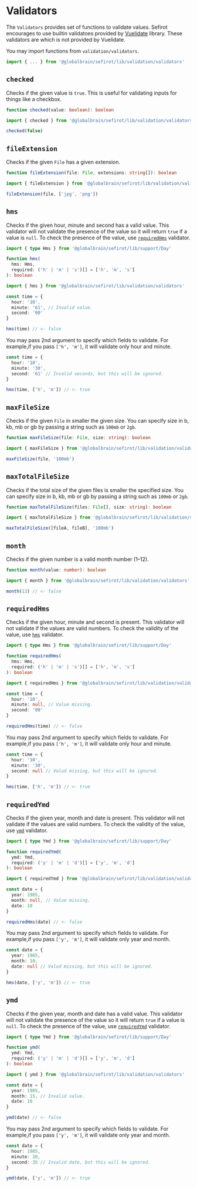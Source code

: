 # Validators

The `Validators` provides set of functions to validate values. Sefirot encourages to use builtin validatoes provided by [Vuelidate](https://github.com/vuelidate/vuelidate) library. These validators are which is not provided by Vuelidate.

You may import functions from `validation/validators`.

```ts
import { ... } from '@globalbrain/sefirot/lib/validation/validators'
```

## `checked`

Checks if the given value is `true`. This is useful for validating inputs for things like a checkbox.

```ts
function checked(value: boolean): boolean
```

```ts
import { checked } from '@globalbrain/sefirot/lib/validation/validators'

checked(false)
```

## `fileExtension`

Checks if the given `File` has a given extension.

```ts
function fileExtension(file: File, extensions: string[]): boolean
```

```ts
import { fileExtension } from '@globalbrain/sefirot/lib/validation/validators'

fileExtension(file, ['jpg', 'png'])
```

## `hms`

Checks if the given hour, minute and second has a valid value. This validator will not validate the presence of the value so it will return `true` if a value is `null`. To check the presence of the value, use [`requiredHms`](#requiredhms) validator.

```ts
import { type Hms } from '@globalbrain/sefirot/lib/support/Day'

function hms(
  hms: Hms,
  required: ('h' | 'm' | 's')[] = ['h', 'm', 's']
): boolean
```

```ts
import { hms } from '@globalbrain/sefirot/lib/validation/validators'

const time = {
  hour: '10',
  minute: '61', // Invalid value.
  second: '00'
}

hms(time) // <- false
```

You may pass 2nd argument to specify which fields to validate. For example,if you pass `['h', 'm']`, it will validate only hour and minute.

```ts
const time = {
  hour: '10',
  minute: '30',
  second: '61' // Invalid seconds, but this will be ignored.
}

hms(time, ['h', 'm']) // <- true
```

## `maxFileSize`

Checks if the given `File` in smaller the given size. You can specify size in b, kb, mb or gb by passing a string such as `100mb` or `2gb`.

```ts
function maxFileSize(file: File, size: string): boolean
```

```ts
import { maxFileSize } from '@globalbrain/sefirot/lib/validation/validators'

maxFileSize(file, '100mb')
```

## `maxTotalFileSize`

Checks if the total size of the given files is smaller the specified size. You can specify size in b, kb, mb or gb by passing a string such as `100mb` or `2gb`.

```ts
function maxTotalFileSize(files: File[], size: string): boolean
```

```ts
import { maxTotalFileSize } from '@globalbrain/sefirot/lib/validation/validators'

maxTotalFileSize([fileA, fileB], '100mb')
```

## `month`

Checks if the given number is a valid month number (1–12).

```ts
function month(value: number): boolean
```

```ts
import { month } from '@globalbrain/sefirot/lib/validation/validators'

month(13) // <- false
```

## `requiredHms`

Checks if the given hour, minute and second is present. This validator will not validate if the values are valid numbers. To check the validity of the value, use [`hms`](#hms) validator.

```ts
import { type Hms } from '@globalbrain/sefirot/lib/support/Day'

function requiredHms(
  hms: Hms,
  required: ('h' | 'm' | 's')[] = ['h', 'm', 's']
): boolean
```

```ts
import { requiredHms } from '@globalbrain/sefirot/lib/validation/validators'

const time = {
  hour: '10',
  minute: null, // Value missing.
  second: '00'
}

requiredHms(time) // <- false
```

You may pass 2nd argument to specify which fields to validate. For example,if you pass `['h', 'm']`, it will validate only hour and minute.

```ts
const time = {
  hour: '10',
  minute: '30',
  second: null // Valud missing, but this will be ignored.
}

hms(time, ['h', 'm']) // <- true
```

## `requiredYmd`

Checks if the given year, month and date is present. This validator will not validate if the values are valid numbers. To check the validity of the value, use [`ymd`](#ymd) validator.

```ts
import { type Ymd } from '@globalbrain/sefirot/lib/support/Day'

function requiredYmd(
  ymd: Ymd,
  required: ('y' | 'm' | 'd')[] = ['y', 'm', 'd']
): boolean
```

```ts
import { requiredYmd } from '@globalbrain/sefirot/lib/validation/validators'

const date = {
  year: 1985,
  month: null, // Value missing.
  date: 10
}

requiredHms(date) // <- false
```

You may pass 2nd argument to specify which fields to validate. For example,if you pass `['y', 'm']`, it will validate only year and month.

```ts
const date = {
  year: 1985,
  month: 10,
  date: null // Valud missing, but this will be ignored.
}

hms(date, ['y', 'm']) // <- true
```

## `ymd`

Checks if the given year, month and date has a valid value. This validator will not validate the presence of the value so it will return `true` if a value is `null`. To check the presence of the value, use [`requiredYmd`](#requiredymd) validator.

```ts
import { type Ymd } from '@globalbrain/sefirot/lib/support/Day'

function ymd(
  ymd: Ymd,
  required: ('y' | 'm' | 'd')[] = ['y', 'm', 'd']
): boolean
```

```ts
import { ymd } from '@globalbrain/sefirot/lib/validation/validators'

const date = {
  year: 1985,
  month: 15, // Invalid value.
  date: 10
}

ymd(date) // <- false
```

You may pass 2nd argument to specify which fields to validate. For example,if you pass `['y', 'm']`, it will validate only year and month.

```ts
const date = {
  hour: 1985,
  minute: 10,
  second: 35 // Invalid date, but this will be ignored.
}

ymd(date, ['y', 'm']) // <- true
```
